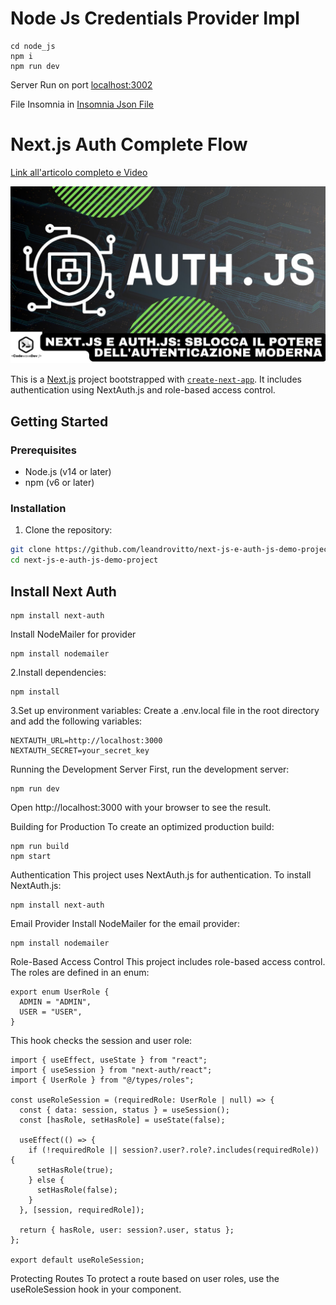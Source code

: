 # Node Js Credentials Provider Impl

```
cd node_js
npm i
npm run dev
```

Server Run on port [localhost:3002](http://localhost:3002)

File Insomnia in 
[Insomnia Json File](https://github.com/leandrovitto/next-js-e-auth-js-demo-project/blob/node_js_credentials/node_js/insomnia.json)

# Next.js Auth Complete Flow

[Link all'articolo completo e Video](https://rebrand.ly/article_899oze4)

[![image](image.jpeg)](https://rebrand.ly/article_899oze4)

This is a [Next.js](https://nextjs.org/) project bootstrapped with [`create-next-app`](https://github.com/vercel/next.js/tree/canary/packages/create-next-app). It includes authentication using NextAuth.js and role-based access control.

## Getting Started

### Prerequisites

- Node.js (v14 or later)
- npm (v6 or later)

### Installation

1. Clone the repository:

```bash
git clone https://github.com/leandrovitto/next-js-e-auth-js-demo-project.git
cd next-js-e-auth-js-demo-project
```

## Install Next Auth

```
npm install next-auth
```
Install NodeMailer for provider

```
npm install nodemailer
```

2.Install dependencies:

```
npm install
```

3.Set up environment variables:
Create a .env.local file in the root directory and add the following variables:

```
NEXTAUTH_URL=http://localhost:3000
NEXTAUTH_SECRET=your_secret_key
```

Running the Development Server
First, run the development server:

```
npm run dev
```

Open http://localhost:3000 with your browser to see the result.

Building for Production
To create an optimized production build:

```
npm run build
npm start
```

Authentication
This project uses NextAuth.js for authentication. To install NextAuth.js:

```
npm install next-auth
```

Email Provider
Install NodeMailer for the email provider:

```
npm install nodemailer
```

Role-Based Access Control
This project includes role-based access control. The roles are defined in an enum:

```
export enum UserRole {
  ADMIN = "ADMIN",
  USER = "USER",
}
```

This hook checks the session and user role:

```
import { useEffect, useState } from "react";
import { useSession } from "next-auth/react";
import { UserRole } from "@/types/roles";

const useRoleSession = (requiredRole: UserRole | null) => {
  const { data: session, status } = useSession();
  const [hasRole, setHasRole] = useState(false);

  useEffect(() => {
    if (!requiredRole || session?.user?.role?.includes(requiredRole)) {
      setHasRole(true);
    } else {
      setHasRole(false);
    }
  }, [session, requiredRole]);

  return { hasRole, user: session?.user, status };
};

export default useRoleSession;
```

Protecting Routes
To protect a route based on user roles, use the useRoleSession hook in your component.